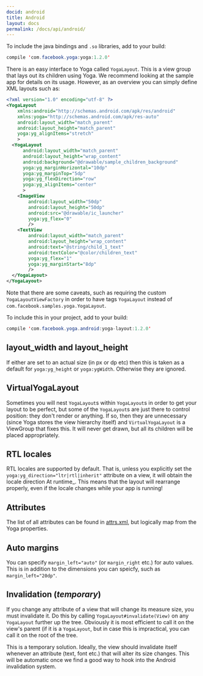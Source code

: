 ```yaml
---
docid: android
title: Android
layout: docs
permalink: /docs/api/android/
---
```


To include the java bindings and `.so` libraries, add to your build:

```java
compile 'com.facebook.yoga:yoga:1.2.0'
```

There is an easy interface to Yoga called `YogaLayout`.  This is a view group that lays out its children using Yoga.  We recommend looking at the sample app for details on its usage.  However, as an overview you can simply define XML layouts such as:

```xml
<?xml version="1.0" encoding="utf-8" ?>
<YogaLayout
    xmlns:android="http://schemas.android.com/apk/res/android"
    xmlns:yoga="http://schemas.android.com/apk/res-auto"
    android:layout_width="match_parent"
    android:layout_height="match_parent"
    yoga:yg_alignItems="stretch"
    >
  <YogaLayout
      android:layout_width="match_parent"
      android:layout_height="wrap_content"
      android:background="@drawable/sample_children_background"
      yoga:yg_marginHorizontal="10dp"
      yoga:yg_marginTop="5dp"
      yoga:yg_flexDirection="row"
      yoga:yg_alignItems="center"
      >
    <ImageView
        android:layout_width="50dp"
        android:layout_height="50dp"
        android:src="@drawable/ic_launcher"
        yoga:yg_flex="0"
        />
    <TextView
        android:layout_width="match_parent"
        android:layout_height="wrap_content"
        android:text="@string/child_1_text"
        android:textColor="@color/children_text"
        yoga:yg_flex="1"
        yoga:yg_marginStart="8dp"
        />
  </YogaLayout>
</YogaLayout>
```

Note that there are some caveats, such as requiring the custom `YogaLayoutViewFactory` in order to have tags `YogaLayout` instead of `com.facebook.samples.yoga.YogaLayout`.

To include this in your project, add to your build:

```java
compile 'com.facebook.yoga.android:yoga-layout:1.2.0'
```

## layout\_width and layout\_height

If either are set to an actual size (in px or dp etc) then this is taken as a default for `yoga:yg_height` or `yoga:ygWidth`.  Otherwise they are ignored.

## VirtualYogaLayout

Sometimes you will nest `YogaLayout`s within `YogaLayout`s in order to get your layout to be perfect, but some of the `YogaLayout`s are just there to control position: they don't render or anything.  If so, then they are unnecessary (since Yoga stores the view hierarchy itself) and `VirtualYogaLayout` is a ViewGroup that fixes this.  It will never get drawn, but all its children will be placed appropriately.

## RTL locales

RTL locales are supported by default.  That is, unless you explicitly set the `yoga:yg_direction="ltr|rtl|inherit"` attribute on a view, it will obtain the locale direction At runtime_.  This means that the layout will rearrange properly, even if the locale changes while your app is running!

## Attributes

The list of all attributes can be found in [attrs.xml](https://github.com/facebook/yoga/blob/master/android/sample/res/com/facebook/samples/yoga/res/values/attrs.xml), but logically map from the Yoga properties.

## Auto margins

You can specify `margin_left="auto"` (or `margin_right` etc.) for auto values.  This is in addition to the dimensions you can speicfy, such as `margin_left="20dp"`.

## Invalidation (_temporary_)

If you change any attribute of a view that will change its measure size, you must invalidate it.  Do this by calling `YogaLayout#invalidate(View)` on any `YogaLayout` further up the tree.  Obviously it is most efficient to call it on the view's parent (if it is a `YogaLayout`, but in case this is impractical, you can call it on the root of the tree.

This is a temporary solution.  Ideally, the view should invalidate itself whenever an attribute (text, font etc.) that will alter its size changes.  This will be automatic once we find a good way to hook into the Android invalidation system.
